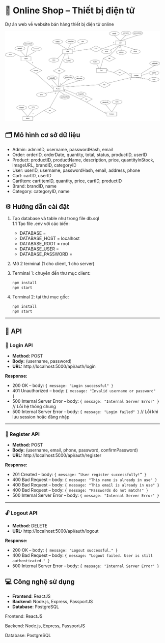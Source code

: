 
# 🛒 Online Shop – Thiết bị điện tử

Dự án web về website bán hàng thiết bị điện tử online

![ERD Diagram](/public/erd_diagram.png)

## 🗂️ Mô hình cơ sở dữ liệu
- Admin: adminID, username, passwordHash, email  
- Order: orderID, orderDate, quantity, total, status, productID, userID  
- Product: productID, productName, description, price, quantityInStock, imageURL, brandID, categoryID  
- User: userID, username, passwordHash, email, address, phone  
- Cart: cartID, userID  
- CartItem: cartItemID, quantity, price, cartID, productID  
- Brand: brandID, name  
- Category: categoryID, name  

## ⚙️ Hướng dẫn cài đặt

1. Tạo database và table như trong file db.sql  
1.1 Tạo file .env với các biến:  
   - DATABASE =  
   - DATABASE_HOST = localhost  
   - DATABASE_ROOT = root  
   - DATABASE_USER =  
   - DATABASE_PASSWORD =  

2. Mở 2 terminal (1 cho client, 1 cho server)  

3. Terminal 1: chuyển đến thư mục client:  
   ```
   npm install  
   npm start  
   ```

4. Terminal 2: tại thư mục gốc:  
   ```
   npm install  
   npm start  
   ```

---

## 📱 API

### 🔐 Login API
- **Method:** POST  
- **Body:** (username, password)  
- **URL:** http://localhost:5000/api/auth/login  

**Response:**  
- 200 OK – body: `{ message: "Login successful" }`  
- 401 Unauthorized – body: `{ message: "Invalid username or password" }`  
- 500 Internal Server Error – body: `{ message: "Internal Server Error" }` // Lỗi hệ thống chung  
- 500 Internal Server Error – body: `{ message: "Login failed" }` // Lỗi khi lưu session hoặc đăng nhập  

---

### 📝 Register API 
- **Method:** POST  
- **Body:** (username, email, phone, password, confirmPassword)  
- **URL:** http://localhost:5000/api/auth/register  

**Response:**  
- 201 Created – body: `{ message: “User register successfully!” }`  
- 400 Bad Request – body: `{ message: "This name is already in use" }`  
- 400 Bad Request – body: `{ message: "This email is already in use" }`  
- 400 Bad Request – body: `{ message: "Passwords do not match!" }`  
- 500 Internal Server Error – body: `{ message: "Internal Server Error" }`  

---

### 🔓 Logout API
- **Method:** DELETE  
- **URL:** http://localhost:5000/api/auth/logout  

**Response:**  
- 200 OK – body: `{ message: "Logout successful." }`  
- 400 Bad Request – body: `{ message: "Logout failed. User is still authenticated." }`  
- 500 Internal Server Error – body: `{ message: "Internal Server Error" }` 


## 💻 Công nghệ sử dụng

- **Frontend**: ReactJS
- **Backend**: Node.js, Express, PassportJS
- **Database**: PostgreSQL

Frontend: ReactJS

Backend: Node.js, Express, PassportJS

Database: PostgreSQL

